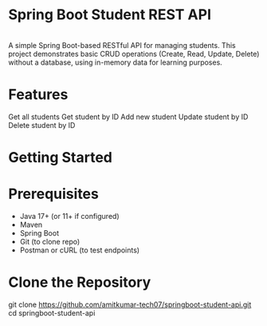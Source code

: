 #  Spring Boot Student REST API

<br>
A simple Spring Boot-based RESTful API for managing students.
This project demonstrates basic CRUD operations (Create, Read, Update, Delete) without a database, using in-memory data for learning purposes.


# Features

Get all students
Get student by ID
Add new student
Update student by ID
Delete student by ID


# Getting Started

# Prerequisites

- Java 17+ (or 11+ if configured)
- Maven
- Spring Boot
- Git (to clone repo)
- Postman or cURL (to test endpoints)



# Clone the Repository


git clone https://github.com/amitkumar-tech07/springboot-student-api.git
cd springboot-student-api
